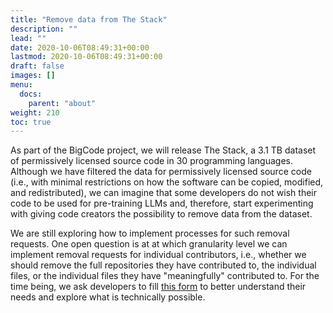 ```yaml
---
title: "Remove data from The Stack"
description: ""
lead: ""
date: 2020-10-06T08:49:31+00:00
lastmod: 2020-10-06T08:49:31+00:00
draft: false
images: []
menu:
  docs:
    parent: "about"
weight: 210
toc: true
---
```


As part of the BigCode project, we will release The Stack, a 3.1 TB dataset of permissively licensed source code in 30 programming languages. Although we have filtered the data for permissively licensed source code (i.e., with minimal restrictions on how the software can be copied, modified, and redistributed), we can imagine that some developers do not wish their code to be used for pre-training LLMs and, therefore, start experimenting with giving code creators the possibility to remove data from the dataset.  

We are still exploring how to implement processes for such removal requests. One open question is at at which granularity level we can implement removal requests for individual contributors, i.e., whether we should remove the full repositories they have contributed to, the individual files, or the individual files they have "meaningfully" contributed to. For the time being, we ask developers to fill [this form](https://forms.gle/6o2A6h3YcAuGYxtm7) to better understand their needs and explore what is technically possible. 




